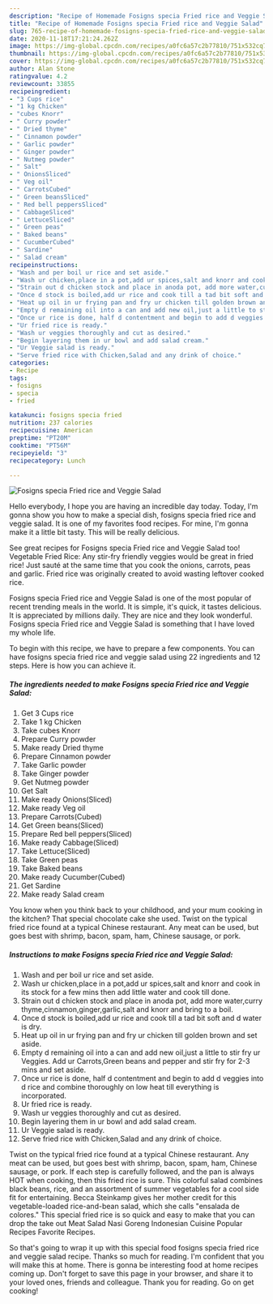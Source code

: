 ```yaml
---
description: "Recipe of Homemade Fosigns specia Fried rice and Veggie Salad"
title: "Recipe of Homemade Fosigns specia Fried rice and Veggie Salad"
slug: 765-recipe-of-homemade-fosigns-specia-fried-rice-and-veggie-salad
date: 2020-11-18T17:21:24.262Z
image: https://img-global.cpcdn.com/recipes/a0fc6a57c2b77810/751x532cq70/fosigns-specia-fried-rice-and-veggie-salad-recipe-main-photo.jpg
thumbnail: https://img-global.cpcdn.com/recipes/a0fc6a57c2b77810/751x532cq70/fosigns-specia-fried-rice-and-veggie-salad-recipe-main-photo.jpg
cover: https://img-global.cpcdn.com/recipes/a0fc6a57c2b77810/751x532cq70/fosigns-specia-fried-rice-and-veggie-salad-recipe-main-photo.jpg
author: Alan Stone
ratingvalue: 4.2
reviewcount: 33855
recipeingredient:
- "3 Cups rice"
- "1 kg Chicken"
- "cubes Knorr"
- " Curry powder"
- " Dried thyme"
- " Cinnamon powder"
- " Garlic powder"
- " Ginger powder"
- " Nutmeg powder"
- " Salt"
- " OnionsSliced"
- " Veg oil"
- " CarrotsCubed"
- " Green beansSliced"
- " Red bell peppersSliced"
- " CabbageSliced"
- " LettuceSliced"
- " Green peas"
- " Baked beans"
- " CucumberCubed"
- " Sardine"
- " Salad cream"
recipeinstructions:
- "Wash and per boil ur rice and set aside."
- "Wash ur chicken,place in a pot,add ur spices,salt and knorr and cook in its stock for a few mins then add little water and cook till done."
- "Strain out d chicken stock and place in anoda pot, add more water,curry thyme,cinnamon,ginger,garlic,salt and knorr and bring to a boil."
- "Once d stock is boiled,add ur rice and cook till a tad bit soft and d water is dry."
- "Heat up oil in ur frying pan and fry ur chicken till golden brown and set aside."
- "Empty d remaining oil into a can and add new oil,just a little to stir fry ur Veggies. Add ur Carrots,Green beans and pepper and stir fry for 2-3 mins and set aside."
- "Once ur rice is done, half d contentment and begin to add d veggies into d rice and combine thoroughly on low heat till everything is incorporated."
- "Ur fried rice is ready."
- "Wash ur veggies thoroughly and cut as desired."
- "Begin layering them in ur bowl and add salad cream."
- "Ur Veggie salad is ready."
- "Serve fried rice with Chicken,Salad and any drink of choice."
categories:
- Recipe
tags:
- fosigns
- specia
- fried

katakunci: fosigns specia fried 
nutrition: 237 calories
recipecuisine: American
preptime: "PT20M"
cooktime: "PT56M"
recipeyield: "3"
recipecategory: Lunch

---
```



![Fosigns specia Fried rice and Veggie Salad](https://img-global.cpcdn.com/recipes/a0fc6a57c2b77810/751x532cq70/fosigns-specia-fried-rice-and-veggie-salad-recipe-main-photo.jpg)

Hello everybody, I hope you are having an incredible day today. Today, I'm gonna show you how to make a special dish, fosigns specia fried rice and veggie salad. It is one of my favorites food recipes. For mine, I'm gonna make it a little bit tasty. This will be really delicious.

See great recipes for Fosigns specia Fried rice and Veggie Salad too! Vegetable Fried Rice: Any stir-fry friendly veggies would be great in fried rice! Just sauté at the same time that you cook the onions, carrots, peas and garlic. Fried rice was originally created to avoid wasting leftover cooked rice.

Fosigns specia Fried rice and Veggie Salad is one of the most popular of recent trending meals in the world. It is simple, it's quick, it tastes delicious. It is appreciated by millions daily. They are nice and they look wonderful. Fosigns specia Fried rice and Veggie Salad is something that I have loved my whole life.


To begin with this recipe, we have to prepare a few components. You can have fosigns specia fried rice and veggie salad using 22 ingredients and 12 steps. Here is how you can achieve it.

<!--inarticleads1-->

##### The ingredients needed to make Fosigns specia Fried rice and Veggie Salad:

1. Get 3 Cups rice
1. Take 1 kg Chicken
1. Take cubes Knorr
1. Prepare  Curry powder
1. Make ready  Dried thyme
1. Prepare  Cinnamon powder
1. Take  Garlic powder
1. Take  Ginger powder
1. Get  Nutmeg powder
1. Get  Salt
1. Make ready  Onions(Sliced)
1. Make ready  Veg oil
1. Prepare  Carrots(Cubed)
1. Get  Green beans(Sliced)
1. Prepare  Red bell peppers(Sliced)
1. Make ready  Cabbage(Sliced)
1. Take  Lettuce(Sliced)
1. Take  Green peas
1. Take  Baked beans
1. Make ready  Cucumber(Cubed)
1. Get  Sardine
1. Make ready  Salad cream


You know when you think back to your childhood, and your mum cooking in the kitchen? That special chocolate cake she used. Twist on the typical fried rice found at a typical Chinese restaurant. Any meat can be used, but goes best with shrimp, bacon, spam, ham, Chinese sausage, or pork. 

<!--inarticleads2-->

##### Instructions to make Fosigns specia Fried rice and Veggie Salad:

1. Wash and per boil ur rice and set aside.
1. Wash ur chicken,place in a pot,add ur spices,salt and knorr and cook in its stock for a few mins then add little water and cook till done.
1. Strain out d chicken stock and place in anoda pot, add more water,curry thyme,cinnamon,ginger,garlic,salt and knorr and bring to a boil.
1. Once d stock is boiled,add ur rice and cook till a tad bit soft and d water is dry.
1. Heat up oil in ur frying pan and fry ur chicken till golden brown and set aside.
1. Empty d remaining oil into a can and add new oil,just a little to stir fry ur Veggies. Add ur Carrots,Green beans and pepper and stir fry for 2-3 mins and set aside.
1. Once ur rice is done, half d contentment and begin to add d veggies into d rice and combine thoroughly on low heat till everything is incorporated.
1. Ur fried rice is ready.
1. Wash ur veggies thoroughly and cut as desired.
1. Begin layering them in ur bowl and add salad cream.
1. Ur Veggie salad is ready.
1. Serve fried rice with Chicken,Salad and any drink of choice.


Twist on the typical fried rice found at a typical Chinese restaurant. Any meat can be used, but goes best with shrimp, bacon, spam, ham, Chinese sausage, or pork. If each step is carefully followed, and the pan is always HOT when cooking, then this fried rice is sure. This colorful salad combines black beans, rice, and an assortment of summer vegetables for a cool side fit for entertaining. Becca Steinkamp gives her mother credit for this vegetable-loaded rice-and-bean salad, which she calls &#34;ensalada de colores.&#34; This special fried rice is so quick and easy to make that you can drop the take out Meat Salad Nasi Goreng Indonesian Cuisine Popular Recipes Favorite Recipes. 

So that's going to wrap it up with this special food fosigns specia fried rice and veggie salad recipe. Thanks so much for reading. I'm confident that you will make this at home. There is gonna be interesting food at home recipes coming up. Don't forget to save this page in your browser, and share it to your loved ones, friends and colleague. Thank you for reading. Go on get cooking!
